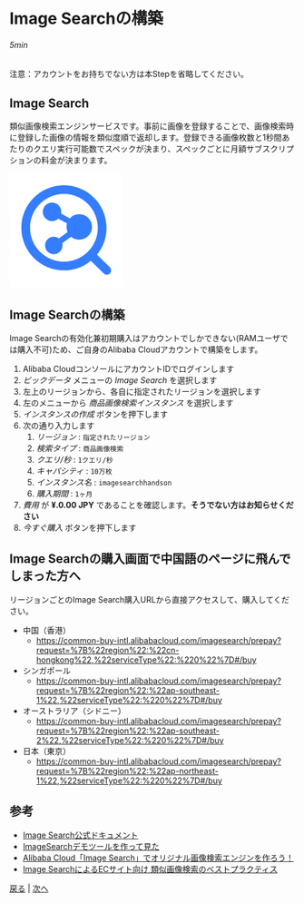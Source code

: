 # Image Searchの構築
###### 5min

注意：アカウントをお持ちでない方は本Stepを省略してください。

## Image Search
類似画像検索エンジンサービスです。事前に画像を登録することで、画像検索時に登録した画像の情報を類似度順で返却します。登録できる画像枚数と1秒間あたりのクエリ実行可能数でスペックが決まり、スペックごとに月額サブスクリプションの料金が決まります。

![Image Search](img/imagesearch.png)

## Image Searchの構築
Image Searchの有効化兼初期購入はアカウントでしかできない(RAMユーザでは購入不可)ため、ご自身のAlibaba Cloudアカウントで構築をします。
1. Alibaba CloudコンソールにアカウントIDでログインします
1. *ビックデータ* メニューの *Image Search* を選択します
1. 左上のリージョンから、各自に指定されたリージョンを選択します
1. 左のメニューから *商品画像検索インスタンス* を選択します
1. *インスタンスの作成* ボタンを押下します
1. 次の通り入力します
    1. *リージョン* : `指定されたリージョン`
    1. *検索タイプ* : `商品画像検索`
    1. *クエリ/秒* : `1クエリ/秒`
    1. *キャパシティ* : `10万枚`
    1. *インスタンス名* : `imagesearchhandson`
    1. *購入期間* : `1ヶ月`
1. *費用* が **¥.0.00 JPY** であることを確認します。**そうでない方はお知らせください**
1. *今すぐ購入* ボタンを押下します

## Image Searchの購入画面で中国語のページに飛んでしまった方へ
リージョンごとのImage Search購入URLから直接アクセスして、購入してください。
- 中国（香港）
    - https://common-buy-intl.alibabacloud.com/imagesearch/prepay?request=%7B%22region%22:%22cn-hongkong%22,%22serviceType%22:%220%22%7D#/buy
- シンガポール
    - https://common-buy-intl.alibabacloud.com/imagesearch/prepay?request=%7B%22region%22:%22ap-southeast-1%22,%22serviceType%22:%220%22%7D#/buy
- オーストラリア（シドニー）
    - https://common-buy-intl.alibabacloud.com/imagesearch/prepay?request=%7B%22region%22:%22ap-southeast-2%22,%22serviceType%22:%220%22%7D#/buy
- 日本（東京）
    - https://common-buy-intl.alibabacloud.com/imagesearch/prepay?request=%7B%22region%22:%22ap-northeast-1%22,%22serviceType%22:%220%22%7D#/buy

## 参考
- [Image Search公式ドキュメント](https://jp.alibabacloud.com/product/imagesearch)
- [ImageSearchデモツールを作って見た](https://www.sbcloud.co.jp/entry/2019/11/13/184025)
- [Alibaba Cloud「Image Search」でオリジナル画像検索エンジンを作ろう！](https://www.sbcloud.co.jp/entry/2018/08/06/imagesearch_001/)
- [Image SearchによるECサイト向け 類似画像検索のベストプラクティス](https://www.slideshare.net/sbcloud/image-searchec)


[戻る](Step0.md) | [次へ](Step2.md)
